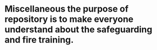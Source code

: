 # Miscellaneous the purpose of repository is to make everyone understand about the safeguarding and fire training.
